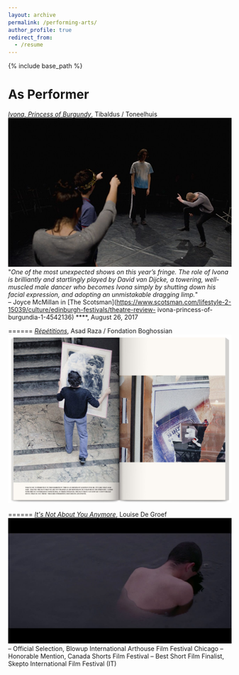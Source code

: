 ```yaml
---
layout: archive
permalink: /performing-arts/
author_profile: true
redirect_from:
  - /resume
---
```


{% include base_path %}

As Performer
======
*[Ivona, Princess of Burgundy](https://www.toneelhuis.be/nl/programma/yvonne-prinses-van-bourgondie/)*, Tibaldus / Toneelhuis
[<img src="../images/yvonne.jpg" alt="hi" class="inline"/>](https://www.youtube.com/watch?v=f4gJX02zeQo) <br/>
"*One of the most unexpected shows on this year’s fringe. The role of Ivona is brilliantly and startlingly played by David van Dijcke, a towering, well-muscled male dancer who becomes Ivona simply by shutting down his facial expression, and adopting an unmistakable dragging limp.*"<br/>
&ndash; Joyce McMillan in [The Scotsman](https://www.scotsman.com/lifestyle-2-15039/culture/edinburgh-festivals/theatre-review- ivona-princess-of-burgundia-1-4542136) \*\*\*\*, August 26, 2017

======
*[Répétitions](https://www.villaempain.com/en/exhibitions/past-exhibitions/repetition/)*, Asad Raza / Fondation Boghossian
[<img src="../images/repetitions.jpg" alt="hi" class="inline"/>](https://www.youtube.com/watch?v=G-sKmcCwpBk) <br/>


======
*[It's Not About You Anymore](http://www.louisedegroef.com/fiction#/zielbeeld)*, Louise De Groef
[<img src="../images/zielbeeld.jpg" alt="hi" class="inline"/>](https://vimeo.com/232862739#at=1) <br/>
&ndash; Official Selection, Blowup International Arthouse Film Festival Chicago
&ndash; Honorable Mention, Canada Shorts Film Festival
&ndash; Best Short Film Finalist, Skepto International Film Festival (IT)




